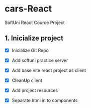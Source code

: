 # cars-React
SoftUni React Cource Project

## 1. Inicialize project
- [x] Inicialize Git Repo
- [x] Add softuni practice server
- [x] Add base vite react project as client
- [x] CleanUp client
- [x] Add project resources
- [x] Separate html in to components
    